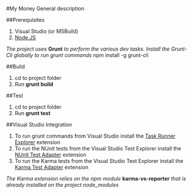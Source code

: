 ﻿#My Money
General description

##Prerequisites
1. Visual Studio (or MSBuild)
2. [Node.JS](www.nodejs.org)

*The project uses* **Grunt** *to perform the various dev tasks. Install the Grunt-Cli globally to run grunt commands*
npm install -g grunt-cli

##Build
1. cd to project folder
2. Run **grunt build**

##Test
1. cd to project folder
2. Run **grunt test**

##Visual Studio Integration
1. To run grunt commands from Visual Studio install the [Task Runner Explorer](https://visualstudiogallery.msdn.microsoft.com/8e1b4368-4afb-467a-bc13-9650572db708) extension
2. To run the NUnit tests from the Visual Studio Test Explorer install the [NUnit Test Adapter](https://visualstudiogallery.msdn.microsoft.com/6ab922d0-21c0-4f06-ab5f-4ecd1fe7175d) extension
3. To run the Karma tests from the Visual Studio Test Explorer install the [Karma Test Adapter](https://visualstudiogallery.msdn.microsoft.com/4cd59e4a-82e8-4b4e-8302-d102fc81b090) extension

*The Karma extension relies on the npm module* **karma-vs-reporter** *that is already installed on the project node_modules*

